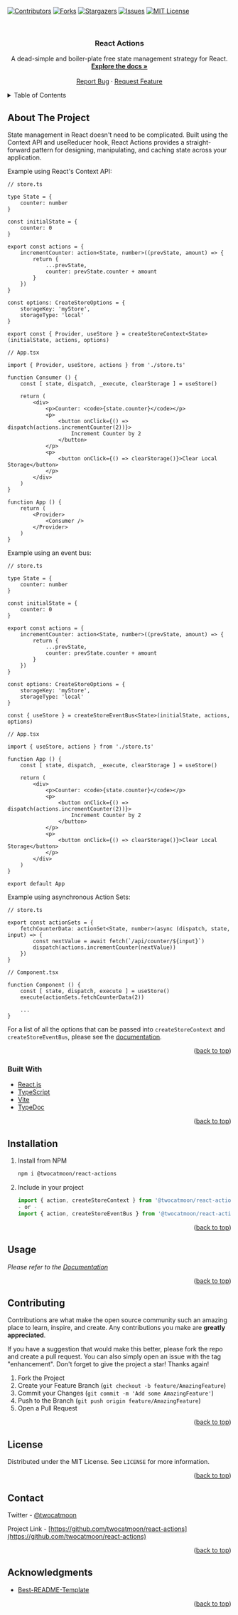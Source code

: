 <div id="top"></div>

[![Contributors][contributors-shield]][contributors-url]
[![Forks][forks-shield]][forks-url]
[![Stargazers][stars-shield]][stars-url]
[![Issues][issues-shield]][issues-url]
[![MIT License][license-shield]][license-url]



<!-- PROJECT LOGO -->
<br />
<div align="center">
  <!-- <a href="https://github.com/twocatmoon/react-actions">
    <img src="images/logo.png" alt="Logo" width="80" height="80">
  </a> -->

  <h3 align="center">React Actions</h3>

  <p align="center">
    A dead-simple and boiler-plate free state management strategy for React.
    <br />
    <a href="https://twocatmoon.github.io/react-actions"><strong>Explore the docs »</strong></a>
    <br />
    <br />
    <a href="https://github.com/twocatmoon/react-actions/issues">Report Bug</a>
    ·
    <a href="https://github.com/twocatmoon/react-actions/issues">Request Feature</a>
  </p>
</div>



<!-- TABLE OF CONTENTS -->
<details>
  <summary>Table of Contents</summary>
  <ol>
    <li>
      <a href="#about-the-project">About The Project</a>
      <ul>
        <li><a href="#built-with">Built With</a></li>
      </ul>
    </li>
    <li><a href="#installation">Installation</a></li>
    <li><a href="#usage">Usage</a></li>
    <li><a href="#contributing">Contributing</a></li>
    <li><a href="#license">License</a></li>
    <li><a href="#contact">Contact</a></li>
    <li><a href="#acknowledgments">Acknowledgments</a></li>
  </ol>
</details>



<!-- ABOUT THE PROJECT -->
## About The Project

State management in React doesn't need to be complicated. Built using the Context API and useReducer hook, React Actions provides a straight-forward pattern for designing, manipulating, and caching state across your application. 

Example using React's Context API:

```tsx
// store.ts

type State = {
    counter: number
}

const initialState = {
    counter: 0
}

export const actions = {
    incrementCounter: action<State, number>((prevState, amount) => {
        return {
            ...prevState,
            counter: prevState.counter + amount
        }
    })
}

const options: CreateStoreOptions = {
    storageKey: 'myStore',
    storageType: 'local'
}

export const { Provider, useStore } = createStoreContext<State>(initialState, actions, options)

// App.tsx

import { Provider, useStore, actions } from './store.ts'

function Consumer () {
    const [ state, dispatch, _execute, clearStorage ] = useStore()

    return (
        <div>
            <p>Counter: <code>{state.counter}</code></p>
            <p>
                <button onClick={() => dispatch(actions.incrementCounter(2))}>
                    Increment Counter by 2
                </button>
            </p>
            <p>
                <button onClick={() => clearStorage()}>Clear Local Storage</button>
            </p>
        </div>
    )
}

function App () {
    return (
        <Provider>
            <Consumer />
        </Provider>
    )
}
```

Example using an event bus:

```tsx
// store.ts

type State = {
    counter: number
}

const initialState = {
    counter: 0
}

export const actions = {
    incrementCounter: action<State, number>((prevState, amount) => {
        return {
            ...prevState,
            counter: prevState.counter + amount
        }
    })
}

const options: CreateStoreOptions = {
    storageKey: 'myStore',
    storageType: 'local'
}

const { useStore } = createStoreEventBus<State>(initialState, actions, options)

// App.tsx

import { useStore, actions } from './store.ts'

function App () {
    const [ state, dispatch, _execute, clearStorage ] = useStore()

    return (
        <div>
            <p>Counter: <code>{state.counter}</code></p>
            <p>
                <button onClick={() => dispatch(actions.incrementCounter(2))}>
                    Increment Counter by 2
                </button>
            </p>
            <p>
                <button onClick={() => clearStorage()}>Clear Local Storage</button>
            </p>
        </div>
    )
}

export default App
```

Example using asynchronous Action Sets:

```tsx
// store.ts

export const actionSets = {    
    fetchCounterData: actionSet<State, number>(async (dispatch, state, input) => {
        const nextValue = await fetch(`/api/counter/${input}`)
        dispatch(actions.incrementCounter(nextValue))
    })
}

// Component.tsx

function Component () {
    const [ state, dispatch, execute ] = useStore()
    execute(actionSets.fetchCounterData(2))
     
    ...
}
```

For a list of all the options that can be passed into `createStoreContext` and `createStoreEventBus`, please see the [documentation](https://twocatmoon.github.io/react-actions/modules.html#CreateStoreOptions).

<p align="right">(<a href="#top">back to top</a>)</p>



### Built With

* [React.js](https://reactjs.org/)
* [TypeScript](https://www.typescriptlang.org/)
* [Vite](https://vitejs.dev/)
* [TypeDoc](https://typedoc.org/)

<p align="right">(<a href="#top">back to top</a>)</p>



<!-- INSTALLATION -->
## Installation

1. Install from NPM
   ```sh
   npm i @twocatmoon/react-actions
   ```
2. Include in your project
   ```ts
   import { action, createStoreContext } from '@twocatmoon/react-actions'
   - or -
   import { action, createStoreEventBus } from '@twocatmoon/react-actions'
   ```

<p align="right">(<a href="#top">back to top</a>)</p>



<!-- USAGE EXAMPLES -->
## Usage

_Please refer to the [Documentation](https://twocatmoon.github.io/react-actions)_

<p align="right">(<a href="#top">back to top</a>)</p>



<!-- CONTRIBUTING -->
## Contributing

Contributions are what make the open source community such an amazing place to learn, inspire, and create. Any contributions you make are **greatly appreciated**.

If you have a suggestion that would make this better, please fork the repo and create a pull request. You can also simply open an issue with the tag "enhancement".
Don't forget to give the project a star! Thanks again!

1. Fork the Project
2. Create your Feature Branch (`git checkout -b feature/AmazingFeature`)
3. Commit your Changes (`git commit -m 'Add some AmazingFeature'`)
4. Push to the Branch (`git push origin feature/AmazingFeature`)
5. Open a Pull Request

<p align="right">(<a href="#top">back to top</a>)</p>



<!-- LICENSE -->
## License

Distributed under the MIT License. See `LICENSE` for more information.

<p align="right">(<a href="#top">back to top</a>)</p>



<!-- CONTACT -->
## Contact

Twitter - [@twocatmoon](https://twitter.com/twocatmoon)

Project Link - [https://github.com/twocatmoon/react-actions](https://github.com/twocatmoon/react-actions)

<p align="right">(<a href="#top">back to top</a>)</p>



<!-- ACKNOWLEDGMENTS -->
## Acknowledgments

* [Best-README-Template](https://github.com/othneildrew/Best-README-Template)

<p align="right">(<a href="#top">back to top</a>)</p>



<!-- MARKDOWN LINKS & IMAGES -->
<!-- https://www.markdownguide.org/basic-syntax/#reference-style-links -->
[contributors-shield]: https://img.shields.io/github/contributors/twocatmoon/react-actions.svg?style=for-the-badge
[contributors-url]: https://github.com/twocatmoon/react-actions/graphs/contributors
[forks-shield]: https://img.shields.io/github/forks/twocatmoon/react-actions.svg?style=for-the-badge
[forks-url]: https://github.com/twocatmoon/react-actions/network/members
[stars-shield]: https://img.shields.io/github/stars/twocatmoon/react-actions.svg?style=for-the-badge
[stars-url]: https://github.com/twocatmoon/react-actions/stargazers
[issues-shield]: https://img.shields.io/github/issues/twocatmoon/react-actions.svg?style=for-the-badge
[issues-url]: https://github.com/twocatmoon/react-actions/issues
[license-shield]: https://img.shields.io/github/license/twocatmoon/react-actions.svg?style=for-the-badge
[license-url]: https://github.com/twocatmoon/react-actions/blob/trunk/LICENSE